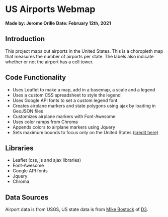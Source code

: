 # US Airports Webmap
**Made by: Jerome Orille**
**Date: February 12th, 2021**

## Introduction
This project maps out airports in the United States.
This is a choropleth map that measures the number of airports per state.
The labels also indicate whether or not the airport has a cell tower.

## Code Functionality
- Uses Leaflet to make a map, add in a basemap, a scale and a legend
- Uses a custom CSS spreadsheet to style the legend
- Uses Google API fonts to set a custom legend font
- Creates airplane markers and state polygons using ajax by loading in GeoJSON files
- Customizes airplane markers with Font-Awesome
- Uses color ramps from Chroma
- Appends colors to airplane markers using Jquery
- Sets maximum bounds to focus only on the United States [(credit here)](https://stackoverflow.com/questions/28117281/show-only-united-states-when-using-leaflet-js-and-osm)

## Libraries
- Leaflet (css, js and ajax libraries)
- Font-Awesome
- Google API fonts
- Jquery
- Chroma

## Data Sources
Airport data is from USGS, US state data is from [Mike Bostock](http://bost.ocks.org/mike) of [D3](http://d3js.org/).